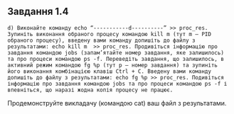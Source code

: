 ## Завдання 1.4
    d) Виконайте команду echo “-----------d----------” >> proc_res. Зупиніть виконання обраного процесу командою kill m (тут m – PID обраного процесу), введену вами команду допишіть до файлу з результатами: echo kill m  >> proc_res. Продивіться інформацію про завдання командою jobs (запам’ятайте номер завдання, яке залишилось) та про процеси командою ps -f. Переведіть завдання, що залишилось, в активний режим командою fg %p (тут p – номер завдання) та зупиніть його виконання комбінацією клавіш Ctrl + С. Введену вами команду допишіть до файлу з результатами: echo fg %p >> proc_res. Подивіться інформацію про завдання командою jobs та про процеси командою ps -f і впевніться, що наразі жодна копія процесу не працює.
Продемонструйте викладачу (командою cat) ваш файл з результатами.
